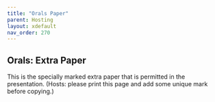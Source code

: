 ```yaml
---
title: "Orals Paper"
parent: Hosting
layout: xdefault
nav_order: 270
---
```


## Orals: Extra Paper

This is the specially marked extra paper that is permitted in the
presentation. (Hosts: please print this page and add some unique mark
before copying.)
